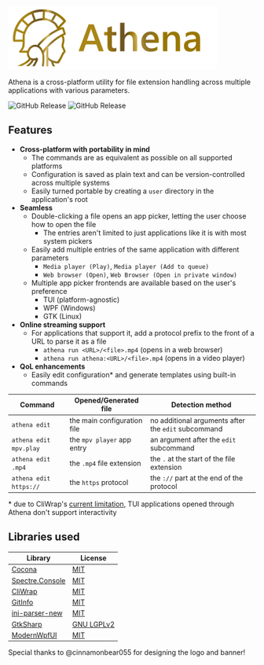 ﻿<img alt="Athena banner" src="./banner.png" width="425"  height="128" />

Athena is a cross-platform utility for file extension handling across multiple applications with various parameters.

![GitHub Release](https://img.shields.io/github/v/release/DavidL344/Athena?style=for-the-badge&logo=github&label=Latest%20release)
![GitHub Release](https://img.shields.io/github/v/release/DavidL344/Athena?include_prereleases&style=for-the-badge&logo=github&label=Latest%20pre-release&color=%23ffa500)

## Features
- **Cross-platform with portability in mind**
  - The commands are as equivalent as possible on all supported platforms
  - Configuration is saved as plain text and can be version-controlled across multiple systems
  - Easily turned portable by creating a `user` directory in the application's root
- **Seamless**
  - Double-clicking a file opens an app picker, letting the user choose how to open the file
    - The entries aren't limited to just applications like it is with most system pickers
  - Easily add multiple entries of the same application with different parameters
    - `Media player (Play)`, `Media player (Add to queue)`
    - `Web browser (Open)`, `Web Browser (Open in private window)`
  - Multiple app picker frontends are available based on the user's preference
    - TUI (platform-agnostic)
    - WPF (Windows)
    - GTK (Linux)
- **Online streaming support**
  - For applications that support it, add a protocol prefix to the front of a URL to parse it as a file
    - `athena run <URL>/<file>.mp4` (opens in a web browser)
    - `athena run athena:<URL>/<file>.mp4` (opens in a video player)
- **QoL enhancements**
  - Easily edit configuration* and generate templates using built-in commands

| Command                | Opened/Generated file       | Detection method                                    |
|------------------------|-----------------------------|-----------------------------------------------------|
| `athena edit`          | the main configuration file | no additional arguments after the `edit` subcommand |
| `athena edit mpv.play` | the `mpv player` app entry  | an argument after the `edit` subcommand             |
| `athena edit .mp4`     | the `.mp4` file extension   | the `.` at the start of the file extension          |
| `athena edit https://` | the `https` protocol        | the `://` part at the end of the protocol           |

&ast; due to CliWrap's [current limitation](https://github.com/Tyrrrz/CliWrap/issues/225), TUI applications opened through Athena don't support interactivity

## Libraries used

| Library                                                              | License                                                                       |
|----------------------------------------------------------------------|-------------------------------------------------------------------------------|
| [Cocona](https://github.com/mayuki/Cocona)                           | [MIT](https://github.com/mayuki/Cocona/blob/master/LICENSE)                   |
| [Spectre.Console](https://github.com/spectreconsole/spectre.console) | [MIT](https://github.com/spectreconsole/spectre.console/blob/main/LICENSE.md) |
| [CliWrap](https://github.com/Tyrrrz/CliWrap)                         | [MIT](https://github.com/Tyrrrz/CliWrap/blob/master/License.txt)              |
| [GitInfo](https://github.com/devlooped/GitInfo)                      | [MIT](https://github.com/devlooped/GitInfo/blob/main/license.txt)             |
| [ini-parser-new](https://github.com/sandrock/ini-parser-dotnet)      | [MIT](https://github.com/sandrock/ini-parser-dotnet/blob/develop/LICENSE)     |
| [GtkSharp](https://github.com/GtkSharp/GtkSharp)                     | [GNU LGPLv2](https://github.com/GtkSharp/GtkSharp/blob/develop/LICENSE)       |
| [ModernWpfUI](https://github.com/Kinnara/ModernWpf)                  | [MIT](https://github.com/Kinnara/ModernWpf/blob/master/LICENSE)               |

Special thanks to @cinnamonbear055 for designing the logo and banner!
